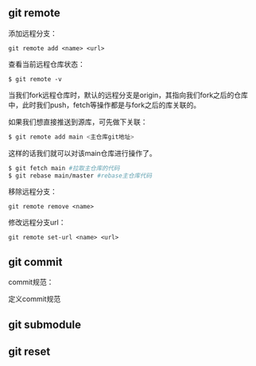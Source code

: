 ## git remote

添加远程分支：

```
git remote add <name> <url>
```



查看当前远程仓库状态：

```
$ git remote -v
```



当我们fork远程仓库时，默认的远程分支是origin，其指向我们fork之后的仓库中，此时我们push，fetch等操作都是与fork之后的库关联的。

如果我们想直接推送到源库，可先做下关联：

```bash
$ git remote add main <主仓库git地址>
```

这样的话我们就可以对该main仓库进行操作了。

```bash
$ git fetch main #拉取主仓库的代码
$ git rebase main/master #rebase主仓库代码
```

移除远程分支：

```
git remote remove <name>
```

修改远程分支url：

```
git remote set-url <name> <url>
```

## git commit

commit规范：



定义commit规范





## git submodule



## git reset

